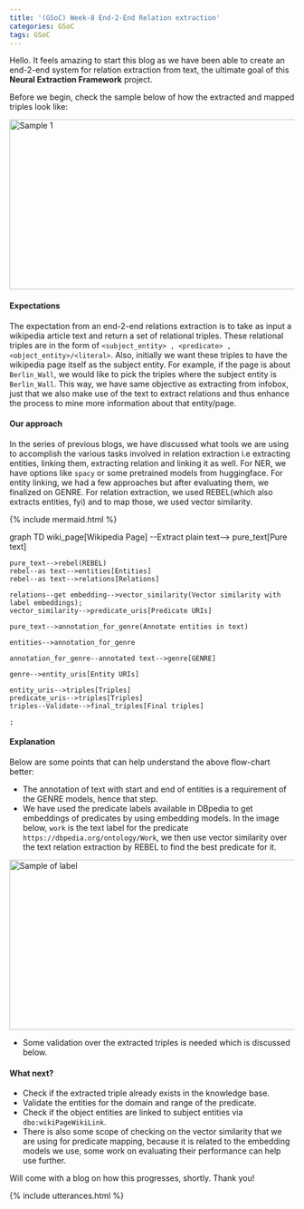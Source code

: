 ```yaml
---
title: '(GSoC) Week-8 End-2-End Relation extraction'
categories: GSoC
tags: GSoC
---
```


Hello. It feels amazing to start this blog as we have been able to create an end-2-end system for relation extraction from text, the ultimate goal of this <b>Neural Extraction Framework</b> project.

Before we begin, check the sample below of how the extracted and mapped triples look like:

<img src="/assets/images/e2e_1.png" alt= "Sample 1" width="800" height="300">

#### **Expectations**
The expectation from an end-2-end relations extraction is to take as input a wikipedia article text and return a set of relational triples. These relational triples are in the form of `<subject_entity> , <predicate> , <object_entity>/<literal>`. Also, initially we want these triples to have the wikipedia page itself as the subject entity. For example, if the page is about `Berlin_Wall`, we would like to pick the triples where the subject entity is `Berlin_Wall`. This way, we have same objective as extracting from infobox, just that we also make use of the text to extract relations and thus enhance the process to mine more information about that entity/page.

#### **Our approach**
In the series of previous blogs, we have discussed what tools we are using to accomplish the various tasks involved in relation extraction i.e extracting entities, linking them, extracting relation and linking it as well. For NER, we have options like `spacy` or some pretrained models from huggingface. For entity linking, we had a few approaches but after evaluating them, we finalized on GENRE. For relation extraction, we used REBEL(which also extracts entities, fyi) and to map those, we used vector similarity.


{% include mermaid.html %}
<div class="mermaid">
graph TD
    wiki_page[Wikipedia Page] --Extract plain text--> pure_text[Pure text]

    pure_text-->rebel(REBEL)
    rebel--as text-->entities[Entities]
    rebel--as text-->relations[Relations]
    
    relations--get embedding-->vector_similarity(Vector similarity with label embeddings);
    vector_similarity-->predicate_uris[Predicate URIs]

    pure_text-->annotation_for_genre(Annotate entities in text)

    entities-->annotation_for_genre

    annotation_for_genre--annotated text-->genre[GENRE]

    genre-->entity_uris[Entity URIs]
    
    entity_uris-->triples[Triples]
    predicate_uris-->triples[Triples]
    triples--Validate-->final_triples[Final triples]

    ;
</div>
<!-- entities-.->entity_linking(Other approaches for EL)
entity_linking-.->dbpedia_lookup(DBpedia Lookup)
entity_linking-.->redis_database(Redis database)
dbpedia_lookup-.->ensemble(Ensemble)
redis_database-.->ensemble
ensemble-.->entity_uris -->

#### **Explanation**
Below are some points that can help understand the above flow-chart better:
- The annotation of text with start and end of entities is a requirement of the GENRE models, hence that step.
- We have used the predicate labels available in DBpedia to get embeddings of predicates by using embedding models. In the image below, `work` is the text label for the predicate `https://dbpedia.org/ontology/Work`, we then use vector similarity over the text relation extraction by REBEL to find the best predicate for it.

<img src="/assets/images/e2e_2.png" alt= "Sample of label" width="900" height="300">

- Some validation over the extracted triples is needed which is discussed below.

#### **What next?**
- Check if the extracted triple already exists in the knowledge base.
- Validate the entities for the domain and range of the predicate.
- Check if the object entities are linked to subject entities via `dbo:wikiPageWikiLink`.
- There is also some scope of checking on the vector similarity that we are using for predicate mapping, because it is related to the embedding models we use, some work on evaluating their performance can help use further.

Will come with a blog on how this progresses, shortly.
Thank you!

{% include utterances.html %}
